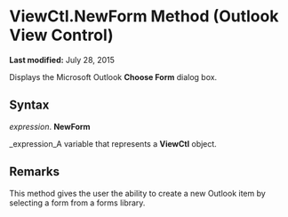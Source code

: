 
# ViewCtl.NewForm Method (Outlook View Control)

 **Last modified:** July 28, 2015

Displays the Microsoft Outlook  **Choose Form** dialog box.

## Syntax

 _expression_. **NewForm**

 _expression_A variable that represents a  **ViewCtl** object.


## Remarks

This method gives the user the ability to create a new Outlook item by selecting a form from a forms library.

